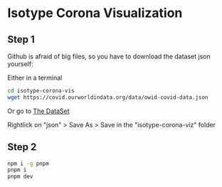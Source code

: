 # Isotype Corona Visualization

## Step 1

Github is afraid of big files, so you have to download the dataset json yourself:

Either in a terminal

```bash
cd isotype-corona-vis
wget https://covid.ourworldindata.org/data/owid-covid-data.json
```

Or go to [The DataSet](https://github.com/owid/covid-19-data/tree/master/public/data)

Rightlick on "json" > Save As > Save in the "isotype-corona-viz" folder

## Step 2

```bash
npm i -g pnpm
pnpm i
pnpm dev
```
